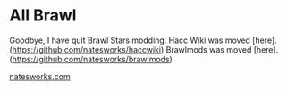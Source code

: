 # All Brawl

Goodbye, I have quit Brawl Stars modding.
Hacc Wiki was moved [here].(https://github.com/natesworks/haccwiki)
Brawlmods was moved [here].(https://github.com/natesworks/brawlmods)

[natesworks.com](https://natesworks.com)
